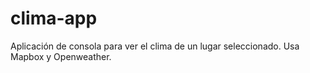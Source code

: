 # clima-app

Aplicación de consola para ver el clima de un lugar seleccionado. Usa Mapbox y Openweather.
